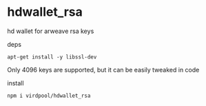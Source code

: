 # hdwallet_rsa
hd wallet for arweave rsa keys

deps
```
apt-get install -y libssl-dev
```

Only 4096 keys are supported, but it can be easily tweaked in code

install
```
npm i virdpool/hdwallet_rsa
```
